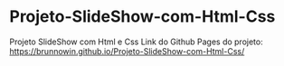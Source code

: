 # Projeto-SlideShow-com-Html-Css
Projeto SlideShow com Html e Css
Link do Github Pages do projeto: https://brunnowin.github.io/Projeto-SlideShow-com-Html-Css/
